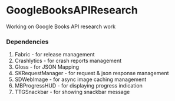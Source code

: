 # GoogleBooksAPIResearch
Working on Google Books API research work

### Dependencies

1. Fabric - for release management
2. Crashlytics - for crash reports management
3. Gloss - for JSON Mapping
4. SKRequestManager - for request & json response management
5. SDWebImage - for async image caching management
6. MBProgressHUD - for displaying progress indication
7. TTGSnackbar - for showing snackbar message
